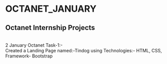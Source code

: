 # OCTANET_JANUARY
## Octanet Internship Projects 
<br>
 2 January Octanet Task-1:-
<br>
Created a Landing Page named:-Tindog using Technologies:- HTML, CSS, Framework- Bootstrap
